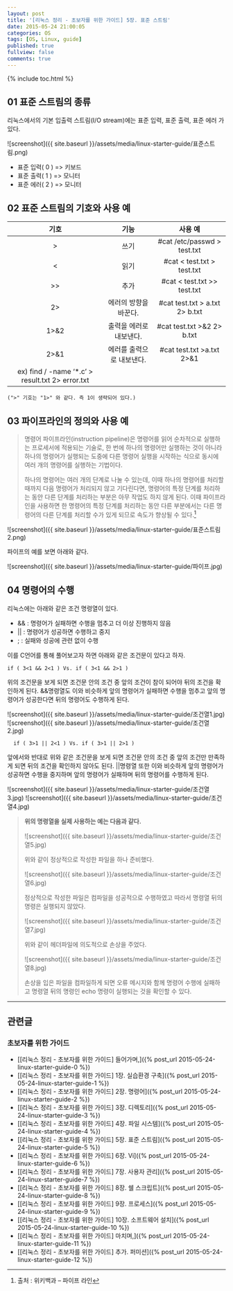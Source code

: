 ```yaml
---
layout: post
title: '[리눅스 정리 - 초보자를 위한 가이드] 5장. 표준 스트림'
date: 2015-05-24 21:00:05
categories: OS
tags: [OS, Linux, guide]
published: true
fullview: false
comments: true
---
```


{% include toc.html %}

## 01 표준 스트림의 종류

리눅스에서의 기본 입출력 스트림(I/O stream)에는 표준 입력, 표준 출력, 표준 에러 가 있다.

![screenshot]({{ site.baseurl }}/assets/media/linux-starter-guide/표준스트림.png)

  * 표준 입력( 0 ) => 키보드
  * 표준 출력( 1 ) => 모니터
  * 표준 에러( 2 ) => 모니터

## 02 표준 스트림의 기호와 사용 예

|  기호  |  기능  |  사용 예  |
|:-----:|:----:|:--------:|
|  >  |  쓰기  |  #cat /etc/passwd > test.txt  |
|  <  |  읽기  |  #cat < test.txt > test.txt  |
|  <nowiki>>></nowiki>  |  추가  |  #cat < test.txt >> test.txt  |
|  2>  |  에러의 방향을 바꾼다.  |  #cat test.txt > a.txt 2> b.txt  |
|  1>&2  |  출력을 에러로 내보낸다.  |  #cat test.txt >&2 2> b.txt  |
|  2>&1  |  에러를 출력으로 내보낸다.  |  #cat test.txt >a.txt 2>&1  |
|  ex) find / -name ‘*.c’ > result.txt 2> error.txt |

	(">" 기호는 "1>" 와 같다. 즉 1이 생략되어 있다.)


## 03 파이프라인의 정의와 사용 예

>명령어 파이프라인(instruction pipeline)은 명령어를 읽어 순차적으로 실행하는 프로세서에 적용되는 기술로, 한 번에 하나의 명령어만 실행하는 것이 아니라 하나의 명령어가 실행되는 도중에 다른 명령어 실행을 시작하는 식으로 동시에 여러 개의 명령어를 실행하는 기법이다.
>
>하나의 명령어는 여러 개의 단계로 나눌 수 있는데, 이때 하나의 명령어를 처리할 때까지 다음 명령어가 처리되지 않고 기다린다면, 명령어의 특정 단계를 처리하는 동안 다른 단계를 처리하는 부분은 아무 작업도 하지 않게 된다. 이때 파이프라인을 사용하면 한 명령어의 특정 단계를 처리하는 동안 다른 부분에서는 다른 명령어의 다른 단계를 처리할 수가 있게 되므로 속도가 향상될 수 있다.[^1]

[^1]: 출처 : 위키백과 – 파이프 라인

![screenshot]({{ site.baseurl }}/assets/media/linux-starter-guide/표준스트림2.png)

파이프의 예를 보면 아래와 같다.

![screenshot]({{ site.baseurl }}/assets/media/linux-starter-guide/파이프.jpg)


## 04 명령어의 수행

리눅스에는 아래와 같은 조건 명령열이 있다.

* &&	: 명령어가 실패하면 수행을 멈추고 더 이상 진행하지 않음
* ||	: 명령어가 성공하면 수행하고 중지
* ;	: 실패와 성공에 관련 없이 수행


이를 C언어를 통해 풀어보고자 하면 아래와 같은 조건문이 있다고 하자.


	if ( 3<1 && 2<1 ) Vs. if ( 3<1 && 2>1 )

위의 조건문을 보게 되면 조건문 안의 조건 중 앞의 조건이 참이 되어야 뒤의 조건을 확인하게 된다. &&명령열도 이와 비슷하게 앞의 명령어가 실패하면 수행을 멈추고 앞의 명령어가 성공한다면 뒤의 명령어도 수행하게 된다.

![screenshot]({{ site.baseurl }}/assets/media/linux-starter-guide/조건열1.jpg)
![screenshot]({{ site.baseurl }}/assets/media/linux-starter-guide/조건열2.jpg)

      if ( 3>1 || 2<1 ) Vs. if ( 3>1 || 2>1 )

앞에서와 반대로 위와 같은 조건문을 보게 되면 조건문 안의 조건 중 앞의 조건만 만족하게 되면 뒤의 조건을 확인하지 않아도 된다. ||명령열 또한 이와 비슷하게 앞의 명령어가 성공하면 수행을 중지하며 앞의 명령어가 실패하며 뒤의 명령어를 수행하게 된다.

![screenshot]({{ site.baseurl }}/assets/media/linux-starter-guide/조건열3.jpg)
![screenshot]({{ site.baseurl }}/assets/media/linux-starter-guide/조건열4.jpg)


>**위의 명령열을 실제 사용하는 예는 다음과 같다.**
>
>![screenshot]({{ site.baseurl }}/assets/media/linux-starter-guide/조건열5.jpg)
>
>위와 같이 정상적으로 작성한 파일을 하나 준비했다.
>
>![screenshot]({{ site.baseurl }}/assets/media/linux-starter-guide/조건열6.jpg)
>
>정상적으로 작성한 파일은 컴파일을 성공적으로 수행하였고 따라서 명령열 뒤의 명령은 실행되지 않았다.
>
>![screenshot]({{ site.baseurl }}/assets/media/linux-starter-guide/조건열7.jpg)
>
>위와 같이 헤더파일에 의도적으로 손상을 주었다.
>
>![screenshot]({{ site.baseurl }}/assets/media/linux-starter-guide/조건열8.jpg)
>
>손상을 입은 파일을 컴파일하게 되면 오류 메시지와 함께 명령어 수행에 실패하고 명령열 뒤의 명령인 echo 명령이 실행되는 것을 확인할 수 있다.


* * *

## 관련글

### 초보자를 위한 가이드

* [[리눅스 정리 - 초보자를 위한 가이드] 들어가며,]({% post_url 2015-05-24-linux-starter-guide-0 %})
* [[리눅스 정리 - 초보자를 위한 가이드] 1장. 실습환경 구축]({% post_url 2015-05-24-linux-starter-guide-1 %})
* [[리눅스 정리 - 초보자를 위한 가이드] 2장. 명령어]({% post_url 2015-05-24-linux-starter-guide-2 %})
* [[리눅스 정리 - 초보자를 위한 가이드] 3장. 디렉토리]({% post_url 2015-05-24-linux-starter-guide-3 %})
* [[리눅스 정리 - 초보자를 위한 가이드] 4장. 파일 시스템]({% post_url 2015-05-24-linux-starter-guide-4 %})
* [[리눅스 정리 - 초보자를 위한 가이드] 5장. 표준 스트림]({% post_url 2015-05-24-linux-starter-guide-5 %})
* [[리눅스 정리 - 초보자를 위한 가이드] 6장. Vi]({% post_url 2015-05-24-linux-starter-guide-6 %})
* [[리눅스 정리 - 초보자를 위한 가이드] 7장. 사용자 관리]({% post_url 2015-05-24-linux-starter-guide-7 %})
* [[리눅스 정리 - 초보자를 위한 가이드] 8장. 쉘 스크립트]({% post_url 2015-05-24-linux-starter-guide-8 %})
* [[리눅스 정리 - 초보자를 위한 가이드] 9장. 프로세스]({% post_url 2015-05-24-linux-starter-guide-9 %})
* [[리눅스 정리 - 초보자를 위한 가이드] 10장. 소프트웨어 설치]({% post_url 2015-05-24-linux-starter-guide-10 %})
* [[리눅스 정리 - 초보자를 위한 가이드] 마치며,]({% post_url 2015-05-24-linux-starter-guide-11 %})
* [[리눅스 정리 - 초보자를 위한 가이드] 추가. 퍼미션]({% post_url 2015-05-24-linux-starter-guide-12 %})

